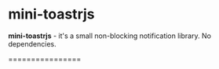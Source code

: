 # mini-toastrjs

**mini-toastrjs** - it's a small non-blocking notification library. No dependencies.

================

